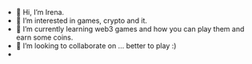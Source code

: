 - 👋 Hi, I’m Irena.
- 👀 I’m interested in games, crypto and it.
- 🌱 I’m currently learning web3 games and how you can play them and earn some coins.
- 💞️ I’m looking to collaborate on ... better to play :)
-

<!---
certmedev1992/certmedev1992 is a ✨ special ✨ repository because its `README.md` (this file) appears on your GitHub profile.
You can click the Preview link to take a look at your changes.
--->
